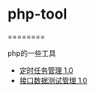 <h1>php-tool</h1>
========
<p>
    php的一些工具
</p>

<ul>
    <li>
        <a href="https://github.com/wedv/php-tool/tree/master/scron_admin">定时任务管理 1.0</a>
    </li>
    <li>
        <a href="https://github.com/wedv/php-tool/tree/master/interface_test">接口数据测试管理 1.0</a>
    </li>
</ul>


